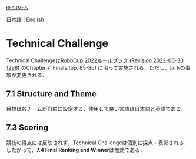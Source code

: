 <sub>[READMEへ](../../README.md)</sub>

[日本語](./tc_ja.md) | [English](./tc_en.md)

# Technical Challenge

Technical Challengeは[RoboCup 2022ルールブック (Revision 2022-06-30 1298)](https://athome.robocup.org/wp-content/uploads/2022_rulebook.pdf) のChapter 7: Finals (pp. 85-86) に沿って実施される．ただし，以下の事項が変更される．

## 7.1 Structure and Theme

目標は各チームが自由に設定する．使用して良い言語は日本語と英語である．

## 7.3 Scoring

競技の得点には反映されず，Technical Challengeは個別に採点・表彰される．したがって，**7.4 Final Ranking and Winner**は無効である．
